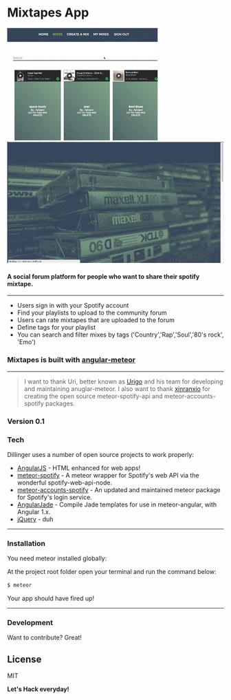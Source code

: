# Mixtapes App
![MixesPage][Preview]
![Mixes Home][PreviewHome]
#### A social forum platform for people who want to share their spotify mixtape.
---
  - Users sign in with your Spotify account
  - Find your playlists to upload to the community forum
  - Users can rate mixtapes that are uploaded to the forum
  - Define tags for your playlist
  - You can search and filter mixes by tags ('Country','Rap','Soul','80's rock', 'Emo')

###  Mixtapes is built with [angular-meteor]
---
>
> I want to thank Uri, better known as [Urigo] and his team for developing and maintaining anuglar-meteor.
> I also want to thank [xinranxio] for creating the open source meteor-spotify-api and meteor-accounts-spotify packages.

### Version 0.1

### Tech

Dillinger uses a number of open source projects to work properly:

* [AngularJS] - HTML enhanced for web apps!
* [meteor-spotify] - A meteor wrapper for Spotify's web API via the wonderful spotify-web-api-node.
* [meteor-accounts-spotify] - An updated and maintained meteor package for Spotify's login service.
* [AngularJade] - Compile Jade templates for use in meteor-angular, with Angular 1.x.
* [jQuery] - duh


---
### Installation

You need meteor installed globally:

At the project root folder open your terminal and run the command below:
```sh
$ meteor
```
Your app should have fired up!

---
### Development

Want to contribute? Great!


License
----

MIT


**Let's Hack everyday!**

[//]: # (These are reference links used in the body of this note and get stripped out when the markdown processor does its job. There is no need to format nicely because it shouldn't be seen. Thanks SO - http://stackoverflow.com/questions/4823468/store-comments-in-markdown-syntax)

   [PreviewHome]: https://github.com/felicedeNigris/MixtapeForum/blob/master/public/Homepage.gif
   [PrevieHome]: https://github.com/felicedeNigris/MixtapeForum/blob/master/public/Homepage.gif
   [Preview]: https://github.com/felicedeNigris/MixtapeForum/blob/master/public/app_preview_compressed.gif
   [jQuery]: <http://jquery.com>
   [AngularJS]: <http://angularjs.org>
   [AngularJade]: <https://github.com/civilframe/meteor-angular-jade/>
   [xinranxio]: <https://github.com/xinranxiao/>
   [Urigo]: <https://github.com/Urigo/>     
   [angular-meteor]: <http://www.angular-meteor.com/>
   [meteor-spotify]: <http://https://github.com/xinranxiao/meteor-spotify-web-api/>
   [meteor-accounts-spotify]: <http://https://github.com/xinranxiao/meteor-accounts-spotify/>   
